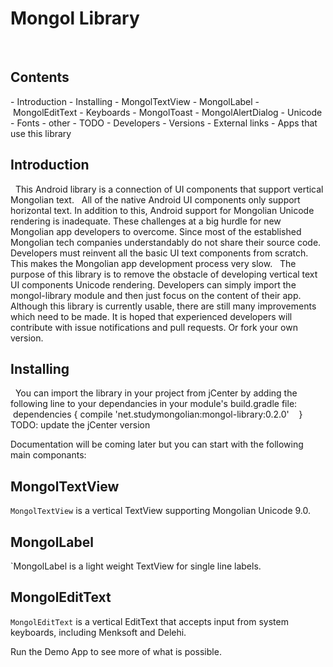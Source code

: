 # Mongol Library
 
## Contents 
- Introduction
- Installing
- MongolTextView 
- MongolLabel
- MongolEditText
- Keyboards 
- MongolToast
- MongolAlertDialog
- Unicode 
- Fonts
- other
- TODO
- Developers
- Versions 
- External links
- Apps that use this library 
 
## Introduction
 
This Android library is a connection of UI components that support vertical Mongolian text. 
 
All of the native Android UI components only support horizontal text. In addition to this, Android support for Mongolian Unicode rendering is inadequate. These challenges at a big hurdle for new Mongolian app developers to overcome. Since most of the established Mongolian tech companies understandably do not share their source code. Developers must reinvent all the basic UI text components from scratch. This makes the Mongolian app development process very slow. 
 
The purpose of this library is to remove the obstacle of developing vertical text UI components Unicode rendering. Developers can simply import the mongol-library module and then just focus on the content of their app. 
 
Although this library is currently usable, there are still many improvements which need to be made. It is hoped that experienced developers will contribute with issue notifications and pull requests. Or fork your own version.
 
## Installing
 
You can import the library in your project from jCenter by adding the following line to your dependancies in your module's build.gradle file:
 
    dependencies {
        compile 'net.studymongolian:mongol-library:0.2.0'
    }
 
TODO: update the jCenter version

Documentation will be coming later but you can start with the following main componants:
 
## MongolTextView 

`MongolTextView` is a vertical TextView supporting Mongolian Unicode 9.0.

## MongolLabel

`MongolLabel is a light weight TextView for single line labels.
 
## MongolEditText

`MongolEditText` is a vertical EditText that accepts input from system keyboards, including Menksoft and Delehi.

Run the Demo App to see more of what is possible.
